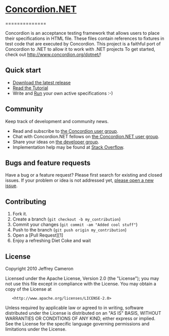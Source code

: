 # [Concordion.NET](http://www.concordion.org/dotnet/)
==============

Concordion is an acceptance testing framework that allows users to place their specifications in HTML file. These files contain references to fixtures in test code that are executed by Concordion.  This project is a faithful port of Concordion to .NET to allow it to work with .NET projects
To get started, check out <http://www.concordion.org/dotnet/>!

## Quick start

- [Download the latest release](https://github.com/x97mdr/concordion-net/releases/)
- [Read the Tutorial](http://www.concordion.org/dotnet/GettingStarted.html)
- Write and [Run](http://www.concordion.org/dotnet/RunningTests.html) your own active specifications :-)

## Community

Keep track of development and community news.

- Read and subscribe to [the Concordion user group](https://groups.yahoo.com/neo/groups/concordion-dev/conversations/topics).
- Chat with Concordion.NET fellows on [the Concordion.NET user group](https://groups.google.com/forum/#!forum/concordion-for-net).
- Share your ideas on [the developer group](https://groups.yahoo.com/neo/groups/concordion-dev/conversations/topics).
- Implementation help may be found at [Stack Overflow](http://stackoverflow.com/questions/tagged/concordion).

## Bugs and feature requests

Have a bug or a feature request? Please first search for existing and closed issues. If your problem or idea is not addressed yet, [please open a new issue](https://github.com/x97mdr/concordion-net/issues/new).

## Contributing

1. Fork it.
2. Create a branch (`git checkout -b my_contribution`)
3. Commit your changes (`git commit -am "Added cool stuff"`)
4. Push to the branch (`git push origin my_contribution`)
5. Open a [Pull Request][1]
6. Enjoy a refreshing Diet Coke and wait

## License

Copyright 2010 Jeffrey Cameron

   Licensed under the Apache License, Version 2.0 (the "License");
   you may not use this file except in compliance with the License.
   You may obtain a copy of the License at

       <http://www.apache.org/licenses/LICENSE-2.0>

   Unless required by applicable law or agreed to in writing, software
   distributed under the License is distributed on an "AS IS" BASIS,
   WITHOUT WARRANTIES OR CONDITIONS OF ANY KIND, either express or implied.
   See the License for the specific language governing permissions and
   limitations under the License.